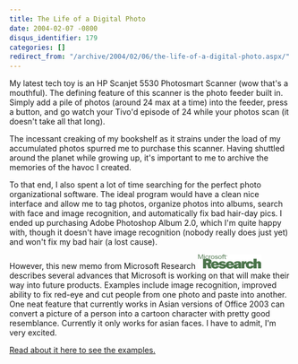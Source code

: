 ```yaml
---
title: The Life of a Digital Photo
date: 2004-02-07 -0800
disqus_identifier: 179
categories: []
redirect_from: "/archive/2004/02/06/the-life-of-a-digital-photo.aspx/"
---
```


My latest tech toy is an HP Scanjet 5530 Photosmart Scanner (wow that's
a mouthful). The defining feature of this scanner is the photo feeder
built in. Simply add a pile of photos (around 24 max at a time) into the
feeder, press a button, and go watch your Tivo'd episode of 24 while
your photos scan (it doesn't take all that long).

The incessant creaking of my bookshelf as it strains under the load of
my accumulated photos spurred me to purchase this scanner. Having
shuttled around the planet while growing up, it's important to me to
archive the memories of the havoc I created.

To that end, I also spent a lot of time searching for the perfect photo
organizational software. The ideal program would have a clean nice
interface and allow me to tag photos, organize photos into albums,
search with face and image recognition, and automatically fix bad
hair-day pics. I ended up purchasing Adobe Photoshop Album 2.0, which
I'm quite happy with, though it doesn't have image recognition (nobody
really does just yet) and won't fix my bad hair (a lost cause).

However, this new memo from Microsoft Research
![](/images/MicrosoftResearch.GIF) describes several advances that
Microsoft is working on that will make their way into future products.
Examples include image recognition, improved ability to fix red-eye and
cut people from one photo and paste into another. One neat feature that
currently works in Asian versions of Office 2003 can convert a picture
of a person into a cartoon character with pretty good resemblance.
Currently it only works for asian faces. I have to admit, I'm very
excited.

[Read about it here to see the
examples.](http://research.microsoft.com/printArticle.aspx?id=605)

